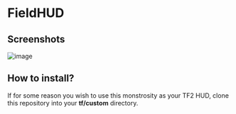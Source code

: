# FieldHUD
## Screenshots
![image](https://github.com/jakub-swiniarski/fieldhud/assets/77209709/5a80591c-d701-4c48-a12e-fa044e1615ac)

## How to install?
If for some reason you wish to use this monstrosity as your TF2 HUD, clone this repository into your **tf/custom** directory.
